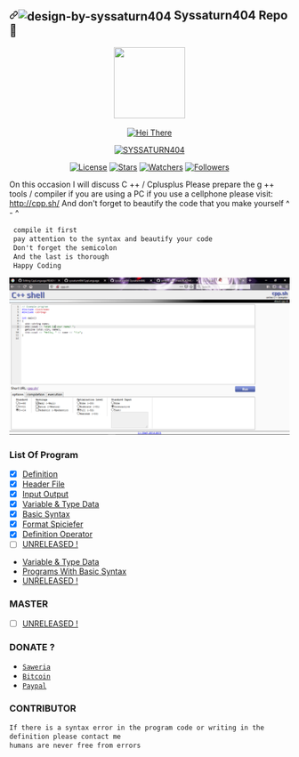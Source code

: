 <h2><a id="user-content-octocat-fork-and-eight_pointed_black_star-star-this-repo" class="anchor" aria-hidden="true" href="https://github.com/syssaturn404/CLanguage"><svg class="octicon octicon-link" viewBox="0 0 16 16" version="1.1" width="16" height="16" aria-hidden="true"><path fill-rule="evenodd" d="M7.775 3.275a.75.75 0 001.06 1.06l1.25-1.25a2 2 0 112.83 2.83l-2.5 2.5a2 2 0 01-2.83 0 .75.75 0 00-1.06 1.06 3.5 3.5 0 004.95 0l2.5-2.5a3.5 3.5 0 00-4.95-4.95l-1.25 1.25zm-4.69 9.64a2 2 0 010-2.83l2.5-2.5a2 2 0 012.83 0 .75.75 0 001.06-1.06 3.5 3.5 0 00-4.95 0l-2.5 2.5a3.5 3.5 0 004.95 4.95l1.25-1.25a.75.75 0 00-1.06-1.06l-1.25 1.25a2 2 0 01-2.83 0z"></path></svg></a><img class="emoji" title="Design By Syssaturn404" alt="design-by-syssaturn404" src="https://github.githubassets.com/images/icons/emoji/octocat.png" height="20" width="20" align="absmiddle"> Syssaturn404 Repo <g-emoji class="g-emoji" alias="eight_pointed_black_star" fallback-src="https://github.githubassets.com/images/icons/emoji/unicode/2734.png">💫</g-emoji></h2>
<p align="center">
  <img src="https://avatars2.githubusercontent.com/u/73187606?s=400&u=b002ac3b2cf0e0b69c4ec80df04a97d49b4c498a&v=4" width="128px" height="128px"/>
</p></center>
<p align ="center">
<a href ="https://github.com/syssaturn404/CLanguage"><img title="Hei There" src="https://img.shields.io/badge/C++ PROGRAMMING-blue?colorC=%23ff0000&amp;colorB=%23017e40&amp;style=for-the-badge" style="max-width:100%;"></a></p>
<p align="center">
<a href="https://github.com/syssaturn404"><img title="SYSSATURN404" src="https://img.shields.io/badge/Author-Syssaturn404-blue.svg?style=for-the-badge&logo=github"></a></p>
<p align="center">
<a href ="#"><img title="License" src ="https://img.shields.io/aur/license/c"></a>
<a href="#"><img title="Stars" src="https://img.shields.io/github/stars/syssaturn404/CLanguage?color=red"></a>
<a href="#"><img title="Watchers" src="https://img.shields.io/github/watchers/syssaturn404/CLanguage"></a>
<a href="#"><img title="Followers" src="https://img.shields.io/github/followers/syssaturn404?color=red&label=Followers"></a></center>
</p>

On this occasion I will discuss C ++ / Cplusplus
Please prepare the g ++ tools / compiler if you are using a PC
if you use a cellphone please visit: http://cpp.sh/
And don't forget to beautify the code that you make yourself ^ - ^
```
 compile it first
 pay attention to the syntax and beautify your code
 Don't forget the semicolon
 And the last is thorough
 Happy Coding
 ```
 ![alt text](https://raw.githubusercontent.com/syssaturn404/CppLanguage/master/Screenshot%202020-11-14%20060029.png?token=AROMCFTUDH6JQXJEBPQNDPS7V4IIU)
 ### List Of Program 
- [x] [Definition](https://github.com/syssaturn404/CppLanguage/blob/master/Definition.txt)
- [x] [Header File](https://github.com/syssaturn404/CppLanguage/blob/master/Header.txt)
- [x] [Input Output](https://github.com/syssaturn404/CppLanguage/blob/master/InputOutput.txt)
- [x] [Variable & Type Data](https://github.com/syssaturn404/CppLanguage/blob/master/Variable_TypeData.txt)
- [x] [Basic Syntax](https://github.com/syssaturn404/CppLanguage/blob/master/Basic_Syntax.txt)
- [x] [Format Spiciefer](https://github.com/syssaturn404/CppLanguage/blob/master/Basic_Syntax.txt)
- [x] [Definition Operator](https://github.com/syssaturn404/CppLanguage/blob/master/Operators/Definition_Operator.txt)
- [ ] [UNRELEASED !](https://f4.bcbits.com/img/a1173595372_16.jpg)
* [Variable & Type Data](https://github.com/syssaturn404/CppLanguage/blob/master/Variable_TypeData.cpp)
* [Programs With Basic Syntax](https://github.com/syssaturn404/CppLanguage/blob/master/Basic_Syntax.cpp)
* [UNRELEASED !](https://f4.bcbits.com/img/a1173595372_16.jpg)

### MASTER
- [ ] [UNRELEASED !](https://f4.bcbits.com/img/a1173595372_16.jpg)

### DONATE ?

* [`Saweria`](https://saweria.co/donate/miawgarong)
* [`Bitcoin`](35oZcwGvePp7j3PQau5cPDKWoQgn8NMBeu)
* [`Paypal`](https://paypal.me/miawgarong)

### CONTRIBUTOR
```
If there is a syntax error in the program code or writing in the 
definition please contact me
humans are never free from errors
```
